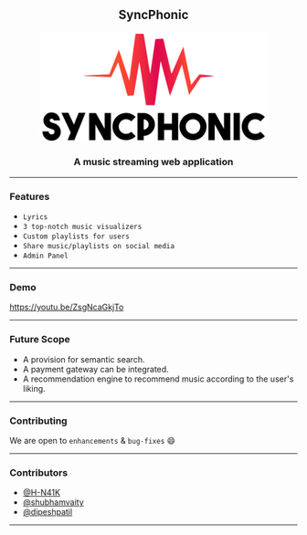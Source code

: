 <h2 align="center">SyncPhonic</h2>

<p align="center">
  <a href="" rel="noopener">
  <img width=400px src="./assets/images/logo/logo-big-black.png" alt="SyncPhonic-Logo">
  </a>
</p>

<h3 align="center">A music streaming web application</h3>

------------------------------------------

### Features

- `Lyrics`
- `3 top-notch music visualizers`
- `Custom playlists for users`
- `Share music/playlists on social media`
- `Admin Panel`

------------------------------------------

### Demo
<a href="https://youtu.be/ZsgNcaGkjTo" target="blank">https://youtu.be/ZsgNcaGkjTo</a>

------------------------------------------
### Future Scope

- A provision for semantic search.
- A payment gateway can be integrated.
- A recommendation engine to recommend music according to the user's liking.

------------------------------------------
### Contributing

 We are open to `enhancements` & `bug-fixes` :smile:  

------------------------------------------
### Contributors

- [@H-N41K](https://github.com/H-N41K)
- [@shubhamvaity](https://github.com/shubhamvaity)
- [@dipeshpatil](https://github.com/dipeshpatil)

-------------------------------------------
